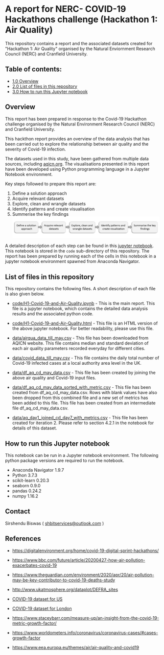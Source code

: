 # A report for NERC- COVID-19 Hackathons challenge (Hackathon 1: Air Quality)
This repository contains a report and the associated datasets created for "Hackathon 1: Air Quality" organised by the Natural Enviornment Research Council (NERC) and Cranfield University.

## Table of contents:

- [1.0 Overview](#overview)
- [2.0 List of files in this repository](#List-of-files-in-this-repository)
- [3.0 How to run this Jupyter notebook](#How-to-run-this-Jupyter-notebook)


## Overview
This report has been prepared in response to the Covid-19 Hackathon challenge organised by the Natural Environment Research Council (NERC) and Cranfield University.

This hackthon report provides an overview of the data analysis that has been carried out to explore the relationship between air quality and the severity of Covid-19 infection. 

The datasets used in this study, have been gathered from multiple data sources, including [aqicn.org](https://aqicn.org). The visualisations presented in this report have been developed using Python programming language in a Jupyter Notebook environment.

Key steps followed to prepare this report are:

1. Define a solution approach
2. Acquire relevant datasets
3. Explore, clean and wrangle datasets
4. Identify patterns and create visualisation
5. Summerise the key findings 
![alt text][logo]

[logo]: image/analysis_workflow_h1.JPG "workflow"

A detailed description of each step can be found in this [jupyter notebook](https://github.com/shbitservices/NERC-Hackathon-1-Air-Quality/tree/master/code/H1-Covid-19-and-Air-Quality.ipynb). This notebook is stored in the `code` sub-directory of this repository. The report has been prepared by running each of the cells in this notebook in a jupyter notebook environment spawned from Anaconda Navigator.  

##  List of files in this repository

This repository contains the following files. A short description of each file is also given below.

+ [code/H1-Covid-19-and-Air-Quality.ipynb](https://github.com/shbitservices/NERC-Hackathon-1-Air-Quality/tree/master/code/H1-Covid-19-and-Air-Quality.ipynb) - This is the main report. This file is a jupyter notebook, which contains the detailed data analysis results and the associated python code. 

+ [code/H1-Covid-19-and-Air-Quality.html](https://github.com/shbitservices/NERC-Hackathon-1-Air-Quality/tree/master/code/H1-Covid-19-and-Air-Quality.html) - This file is an HTML version of the above jupyter notebook. For better readability, please use this file. 

+ [data/airqua_data_till_may.csv](https://github.com/shbitservices/NERC-Hackathon-1-Air-Quality/tree/master/data/airqua_data_till_may.csv) - This file has been downloaded from AQICN website. This file contains median and standard deviation of each air quality parameters recorded everyday for different cities. 

+ [data/covid_data_till_may.csv](https://github.com/shbitservices/NERC-Hackathon-1-Air-Quality/tree/master/data/covid_data_till_may.csv) - This file contains the daily total number of Covid-19 infected cases at a local authority area level in the UK.

+ [data/df_aq_cd_may_data.csv](https://github.com/shbitservices/NERC-Hackathon-1-Air-Quality/tree/master/data/df_aq_cd_may_data.csv) - This file has been created by joining the above air quality and Covid-19 input files.

+ [data/df_aq_cd_may_data_sorted_with_metric.csv](https://github.com/shbitservices/NERC-Hackathon-1-Air-Quality/tree/master/data/df_aq_cd_may_data_sorted_with_metric.csv) - This file has been created from df_aq_cd_may_data.csv.  Rows with blank values have also been dropped from this combined file and a new set of metrics has been added to this file. This file has been created from an intermediate file df_aq_cd_may_data.csv. 

+ [data/aq_day1_joined_cd_day7_with_metrics.csv](https://github.com/shbitservices/NERC-Hackathon-1-Air-Quality/tree/master/data/aq_day1_joined_cd_day7_with_metrics.csv) - This file has been created for iteration 2. Please refer to section 4.2.1 in the notebook for details of this dataset. 

## How to run this Jupyter notebook

This notebook can be run in a Jupyter notebook environment.  The following python package versions are required to run the notebook. 

+ Anaconda Navigator        1.9.7
+ Python                    3.7.3
+ scikit-learn              0.20.3           
+ seaborn                   0.9.0  
+ pandas                    0.24.2 
+ numpy                     1.16.2 


## Contact
Sirshendu Biswas (
shbitservices@outlook.com )
## References
+ https://digitalenvironment.org/home/covid-19-digital-sprint-hackathons/

+ https://www.bbc.com/future/article/20200427-how-air-pollution-exacerbates-covid-19

+ https://www.theguardian.com/environment/2020/apr/20/air-pollution-may-be-key-contributor-to-covid-19-deaths-study

+ http://www.ukatmosphere.org/dataplot/DEFRA_sites

+ [COVID-19 dataset for US](https://github.com/CSSEGISandData/COVID-19/tree/master/csse_covid_19_data)
+ [COVID-19 dataset for London](https://data.london.gov.uk/dataset/coronavirus--covid-19--cases)

+ https://www.staceybarr.com/measure-up/an-insight-from-the-covid-19-metric-growth-factor/

+ https://www.worldometers.info/coronavirus/coronavirus-cases/#cases-growth-factor

+ https://www.eea.europa.eu/themes/air/air-quality-and-covid19
